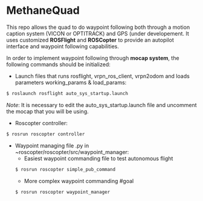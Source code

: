 # MethaneQuad


This repo allows the quad to do waypoint following both through a motion caption system (VICON or OPTITRACK) and GPS (under developement. It uses customized **ROSFlight** and **ROSCopter** to provide an autopilot interface and waypoint following capabilities.

In order to implement waypoint following through **mocap system**, the following commands should be initialized:
- Launch files that runs rosflight, vrpn_ros_client, vrpn2odom and loads parameters working_params & load_params: 
```bash
$ roslaunch rosflight auto_sys_startup.launch
```
_Note_: It is necessary to edit the auto_sys_startup.launch file and uncomment the mocap that you will be using.

- Roscopter controller: 
```bash
$ rosrun roscopter controller
```
- Waypoint managing file .py in ~roscopter/roscopter/src/waypoint_manager:
  + Easiest waypoint commanding file to test autonomous flight
  ```bash
  $ rosrun roscopter simple_pub_command
  ```
  + More complex waypoint commanding #goal
  ```bash
  $ rosrun roscopter waypoint_manager
  ```
